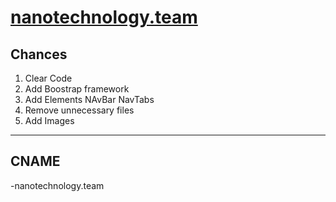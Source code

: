 # [nanotechnology.team](https://nanotechnology.team/)

## Chances

1. Clear Code
2. Add Boostrap framework
3. Add Elements NAvBar NavTabs
4. Remove unnecessary files 
5. Add Images

---

## CNAME
-nanotechnology.team